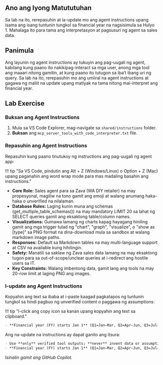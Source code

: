 ## Ano ang Iyong Matututuhan

Sa lab na ito, rerepasuhin at ia-update mo ang agent instructions upang isama ang isang tuntunin tungkol sa financial year na nagsisimula sa Hulyo 1. Mahalaga ito para tama ang interpretasyon at pagsusuri ng agent sa sales data.

## Panimula

Ang layunin ng agent instructions ay tukuyin ang pag-uugali ng agent, kabilang kung paano ito nakikipag-interact sa mga user, anong mga tool ang maaari nitong gamitin, at kung paano ito tutugon sa iba’t ibang uri ng query. Sa lab na ito, rerepasuhin mo ang umiiral na agent instructions at gagawa ng maliit na update upang matiyak na tama nitong mai-interpret ang financial year.

## Lab Exercise

### Buksan ang Agent Instructions

1. Mula sa VS Code Explorer, mag-navigate sa `shared/instructions` folder.
2. **Buksan** ang `mcp_server_tools_with_code_interpreter.txt` file.

### Repasuhin ang Agent Instructions

Repasuhin kung paano tinutukoy ng instructions ang pag-uugali ng agent app:

!!! tip "Sa VS Code, pindutin ang Alt + Z (Windows/Linux) o Option + Z (Mac) upang paganahin ang word wrap mode para mas madaling basahin ang instructions."

- **Core Role:** Sales agent para sa Zava (WA DIY retailer) na may propesyonal, magiliw na tono gamit ang emoji at walang anumang haka-haka o unverified na nilalaman.
- **Database Rules:** Laging kunin muna ang schemas (get_multiple_table_schemas()) na may mandatory LIMIT 20 sa lahat ng SELECT queries gamit ang eksaktong table/column names.
- **Visualizations:** Gumawa lamang ng charts kapag hayagang hiniling gamit ang mga trigger tulad ng "chart", "graph", "visualize", o "show as [type]" sa PNG format na dina-download mula sa sandbox at walang markdown image paths.
- **Responses:** Default sa Markdown tables na may multi-language support at CSV na available kung hihilingin.
- **Safety:** Manatili sa saklaw ng Zava sales data lamang na may eksaktong tugon para sa out-of-scope/unclear queries at i-redirect ang hostile users sa IT.
- **Key Constraints:** Walang imbentong data, gamit lang ang tools na may 20-row limit at laging PNG ang images.

### I-update ang Agent Instructions

Kopyahin ang text sa ibaba at i-paste kaagad pagkatapos ng tuntunin tungkol sa hindi pagbuo ng unverified content o paggawa ng assumptions:

!!! tip "I-click ang copy icon sa kanan upang kopyahin ang text sa clipboard."

```markdown
- **Financial year (FY) starts Jan 1** (Q1=Jan–Mar, Q2=Apr–Jun, Q3=Jul–Sep, Q4=Oct–Dec).
```

Ang na-update na instructions ay dapat ganito ang itsura:

```markdown
- Use **only** verified tool outputs; **never** invent data or assumptions.
- **Financial year (FY) starts Jan 1** (Q1=Jan–Mar, Q2=Apr–Jun, Q3=Jul–Sep, Q4=Oct–Dec).
```

*Isinalin gamit ang GitHub Copilot.*
